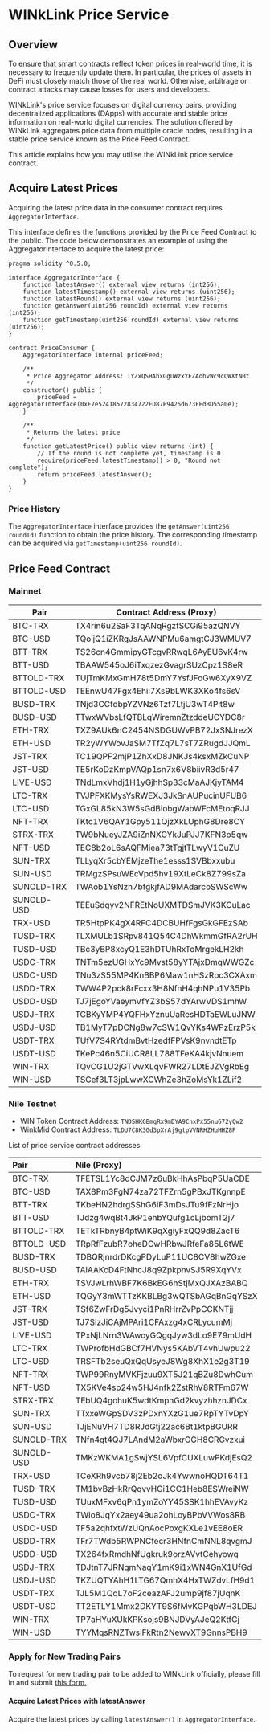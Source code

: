 # WINkLink Price Service

## Overview

To ensure that smart contracts reflect token prices in real-world time, it is necessary to frequently update them. In particular, the prices of assets in DeFi must closely match those of the real world. Otherwise, arbitrage or contract attacks may cause losses for users and developers.

WINkLink's price service focuses on digital currency pairs, providing decentralized applications (DApps) with accurate and stable price information on real-world digital currencies. The solution offered by WINkLink aggregates price data from multiple oracle nodes, resulting in a stable price service known as the Price Feed Contract.

This article explains how you may utilise the WINkLink price service contract.

## Acquire Latest Prices

Acquiring the latest price data in the consumer contract requires `AggregatorInterface`. 

This interface defines the functions provided by the Price Feed Contract to the public. The code below demonstrates an example of using the AggregatorInterface to acquire the latest price:

```solidity
pragma solidity ^0.5.0;

interface AggregatorInterface {
    function latestAnswer() external view returns (int256);
    function latestTimestamp() external view returns (uint256);
    function latestRound() external view returns (uint256);
    function getAnswer(uint256 roundId) external view returns (int256);
    function getTimestamp(uint256 roundId) external view returns (uint256);
}

contract PriceConsumer {
    AggregatorInterface internal priceFeed;

    /**
     * Price Aggregator Address: TYZxQSHAhxGgUWzxYEZAohvWc9cQWXtNBt
     */
    constructor() public {
        priceFeed = AggregatorInterface(0xF7e52418572834722ED87E9425d673FEdBD55a0e);
    }

    /**
     * Returns the latest price
     */
    function getLatestPrice() public view returns (int) {
        // If the round is not complete yet, timestamp is 0
        require(priceFeed.latestTimestamp() > 0, "Round not complete");
        return priceFeed.latestAnswer();
    }
}
```

### Price History

The `AggregatorInterface` interface provides the `getAnswer(uint256 roundId)` function to obtain the price history. The corresponding timestamp can be acquired via `getTimestamp(uint256 roundId)`.

## Price Feed Contract

### Mainnet


| Pair       | Contract Address (Proxy)            |
|------------|-------------------------------------|
| BTC-TRX    | TX4rin6u2SaF3TqANqRgzfSCGi95azQNVY  |
| BTC-USD    | TQoijQ1iZKRgJsAAWNPMu6amgtCJ3WMUV7  |
| BTT-TRX    | TS26cn4GmmipyGTcgvRRwqL6AyEU6vK4rw  |
| BTT-USD    | TBAAW545oJ6iTxqzezGvagrSUzCpz1S8eR  |
| BTTOLD-TRX | TUjTmKMxGmH78t5DmY7YsfJFoGw6XyX9VZ  |
| BTTOLD-USD | TEEnwU47Fgx4Ehii7Xs9bLWK3XKo4fs6sV  |
| BUSD-TRX   | TNjd3CCfdbpYZVNz6Tzf7LtjU3wT4Pit8w  |
| BUSD-USD   | TTwxWVbsLfQTBLqWiremnZtzddeUCYDC8r  |
| ETH-TRX    | TXZ9AUk6nC2454NSDGUWvPB72JxSNJrezX  |
| ETH-USD    | TR2yWYWovJaSM7TfZq7L7sT7ZRugdJJQmL  |
| JST-TRX    | TC19QPF2mjP1ZhXxD8JNKJs4ksxMZkCuNP  |
| JST-USD    | TE5rKoDzKmpVAQp1sn7x6V8biivR3d5r47  |
| LIVE-USD   | TNdLmxVhdj1H1yGjhhSp33cMaAJKjyTAM4  |
| LTC-TRX    | TVJPFXKMysYsRWEXJ3JkSnAUPucinUFUB6  |
| LTC-USD    | TGxGL85kN3W5sGdBiobgWabWFcMEtoqRJJ  |
| NFT-TRX    | TKtc1V6QAY1Gpy511QjzXkLUphG8Dre8CY  |
| STRX-TRX   | TW9bNueyJZA9iZnNXGYkJuPJJ7KFN3o5qw  |
| NFT-USD    | TEC8b2oL6sAQFMiea73tTgjtTLwyV1GuZU  |
| SUN-TRX    | TLLyqXr5cbYEMjzeThe1esss1SVBbxxubu  |
| SUN-USD    | TRMgzSPsuWEcVpd5hv19XtLeCk8Z799sZa  |
| SUNOLD-TRX | TWAob1YsNzh7bfgkjfAD9MAdarcoSWScWw  |
| SUNOLD-USD | TEEuSdqyv2NFREtNoUXMTDSmJVK3KCuLac  |
| TRX-USD    | TR5HtpPK4gX4RFC4DCBUHfFgsGkGFEzSAb  |
| TUSD-TRX   | TLXMULb1SRpv841Q54C4DhWkmmGfRA2rUH  |
| TUSD-USD   | TBc3yBP8xcyQ1E3hDTUhRxToMrgekLH2kh  |
| USDC-TRX   | TNTm5ezUGHxYc9Mvst58yYTAjxDmqWWGZc  |
| USDC-USD   | TNu3zS55MP4KnBBP6Maw1nHSzRpc3CXAxm  |
| USDD-TRX   | TWW4P2pck8rFcxx3H8NfnH4qhNPu1V35Pb  |
| USDD-USD   | TJ7jEgoYVaeymVfYZ3bS57dYArwVDS1mhW  |
| USDJ-TRX   | TCBKyYMP4YQFHxYznuUaResHDTaEWLuJNW  |
| USDJ-USD   | TB1MyT7pDCNg8w7cSW1QvYKs4WPzErzP5k  |
| USDT-TRX   | TUfV7S4RYtdmBvtHzedfFPVsK9nvndtETp  |
| USDT-USD   | TKePc46n5CiUCR8LL788TFeKA4kjvNnuem  |
| WIN-TRX    | TQvCG1U2jGTVwXLqvFWR27LDtEJZVgRbEg  |
| WIN-USD    | TSCef3LT3jpLwwXCWhZe3hZoMsYk1ZLif2  |

### Nile Testnet

- WIN Token Contract Address: `TNDSHKGBmgRx9mDYA9CnxPx55nu672yQw2`
- WinkMid Contract Address: `TLDU7C8K3Gd3pXrAj9gtpVVNRHZHuHHZ8P`

List of price service contract addresses:

| Pair       | Nile (Proxy)                        |
|:-----------|:------------------------------------|
| BTC-TRX    | TFETSL1Yc8dCJM7z6uBkHhAsPbqP5UaCDE  |
| BTC-USD    | TAX8Pm3FgN74za72TFZrn5gPBxJTKgnnpE  |
| BTT-TRX    | TKbeHN2hdrgSShG6iF3mDsJTu9fFzNrHjo  |
| BTT-USD    | TJdzg4wqBt4JkP1ehbYQufg1cLjbomT2j7  |
| BTTOLD-TRX | TETkTRbnyB4ptWiK9qXgiyFxQQ9d8ZacT6  |
| BTTOLD-USD | TRpRfFzubR7oheDCwHRbwJRfeFa85L6tWE  |
| BUSD-TRX   | TDBQRjnrdrDKcgPDyLuP11UC8CV8hwZGxe  |
| BUSD-USD   | TAiAAKcD4FtNhcJ8q9ZpkpnvSJ5R9XqYVx  |
| ETH-TRX    | TSVJwLrhWBF7K6BkEG6hStjMxQJXAzBABQ  |
| ETH-USD    | TQGyY3mWTTzKKBLBg3wQTSbAGqBnGqYSzX  |
| JST-TRX    | TSf6ZwFrDg5Jvyci1PnRHrrZvPpCCKNTjj  |
| JST-USD    | TJ7SizJiCAjMPAri1CFAxzg4xCRLycumMj  |
| LIVE-USD   | TPxNjLNrn3WAwoyGQgqJyw3dLo9E79mUdH  |
| LTC-TRX    | TWProfbHdGBCf7HVNys5KAbVT4vhUwpu22  |
| LTC-USD    | TRSFTb2seuQxQqUsyeJ8Wg8XhX1e2g3T19  |
| NFT-TRX    | TWP99RnyMVKFjzuu9XT5J21qBZu8DwhCum  |
| NFT-USD    | TX5KVe4sp24w5HJ4nfk2ZstRhV8RTFm67W  |
| STRX-TRX   | TEbUQ4gohuK5wdtKmpnGd2kvyzhhznJDCx  |
| SUN-TRX    | TTxxeWGpSDV3zPDxnYXzG1ue7RpTYTvDpY  |
| SUN-USD    | TJjENuVH7TD8RJdGtj22ac6Bt1ktpBGURR  |
| SUNOLD-TRX | TNfn4qt4QJ7LAndM2aWbxrGGH8CRGvzxui  |
| SUNOLD-USD | TMKzWKMA1gSwjYSL6VpfCUXLuwPKdjEsQ2  |
| TRX-USD    | TCeXRh9vcb78j2Eb2oJk4YwwnoHQDT64T1  |
| TUSD-TRX   | TM1bvBzHkRrQqvvHGi1CC1Heb8ESWreiNW  |
| TUSD-USD   | TUuxMFxv6qPn1ymZoYY45SSK1hhEVAvyKz  |
| USDC-TRX   | TWio8JqYx2aey49ua2ohLoyBPbVVWos8RB  |
| USDC-USD   | TF5a2qhfxtWzUQnAocPoxgKXLe1vEE8oER  |
| USDD-TRX   | TFr7TWdb5RWPNCfecr3HNfnCmNNL8qvgmJ  |
| USDD-USD   | TX264fxRmdhNfUgkruk9orzAVvtCehyowq  |
| USDJ-TRX   | TDJtnT7JRNqmNaqY1mK9i1xWN4GnX1UfGd  |
| USDJ-USD   | TKZUQTYAhH1LTG67QmhX4HxTWZdvLfH9d1  |
| USDT-TRX   | TJL5M1QqL7oF2ceazAFJ2ump9jf87jUqnK  |
| USDT-USD   | TT2ETLY1Mmx2DKYT9S6fMvKGPqbWH3LDEJ  |
| WIN-TRX    | TP7aHYuXUkKPKsojs9BNJDVyAJeQ2KtfCj  |
| WIN-USD    | TYYMqsRNZTwsiFkRtn2NewvXT9GnnsPBH9  |

### Apply for New Trading Pairs

To request for new trading pair to be added to WINkLink officially, please fill in and submit [this form.](https://forms.gle/bSdwYa2mHRjdWCgt6)

#### Acquire Latest Prices with latestAnswer
Acquire the latest prices by calling `latestAnswer()` in `AggregatorInterface`.